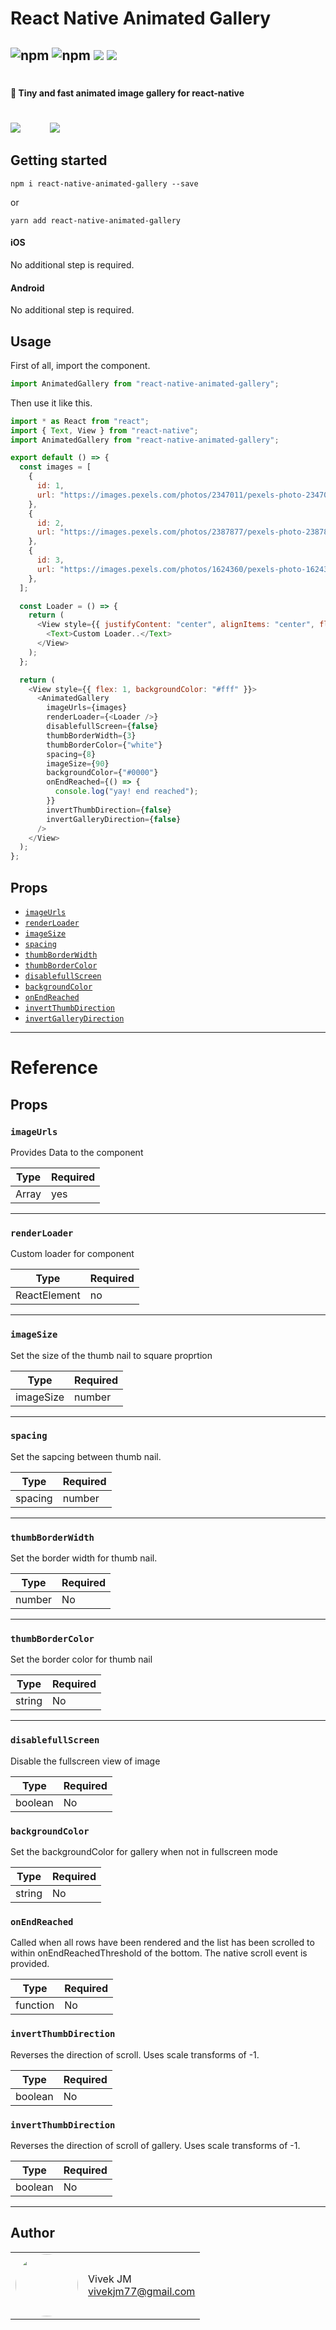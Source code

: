 # React Native Animated Gallery

## ![npm](https://img.shields.io/npm/l/react-native-animated-gallery?style=for-the-badge) ![npm](https://img.shields.io/npm/v/react-native-animated-gallery?style=for-the-badge) ![](https://img.shields.io/npm/dw/react-native-animated-gallery?style=for-the-badge) ![](https://img.shields.io/npm/types/react-native-animated-gallery?style=for-the-badge)

#

#### 🚀 Tiny and fast animated image gallery for react-native

#

![](https://media.giphy.com/media/geYcjlxk7GroFPeKOq/giphy.gif)            ![](https://media.giphy.com/media/pfd4l4hy9ZQqlKAgXE/giphy.gif)

## Getting started

`npm i react-native-animated-gallery --save`

or

`yarn add react-native-animated-gallery`

#### iOS

No additional step is required.

#### Android

No additional step is required.

## Usage

First of all, import the component.

```javascript
import AnimatedGallery from "react-native-animated-gallery";
```

Then use it like this.

```javascript
import * as React from "react";
import { Text, View } from "react-native";
import AnimatedGallery from "react-native-animated-gallery";

export default () => {
  const images = [
    {
      id: 1,
      url: "https://images.pexels.com/photos/2347011/pexels-photo-2347011.jpeg?auto=compress&cs=tinysrgb&fit=crop&h=1200&w=800",
    },
    {
      id: 2,
      url: "https://images.pexels.com/photos/2387877/pexels-photo-2387877.jpeg?auto=compress&cs=tinysrgb&fit=crop&h=1200&w=800",
    },
    {
      id: 3,
      url: "https://images.pexels.com/photos/1624360/pexels-photo-1624360.jpeg?auto=compress&cs=tinysrgb&fit=crop&h=1200&w=800",
    },
  ];

  const Loader = () => {
    return (
      <View style={{ justifyContent: "center", alignItems: "center", flex: 1 }}>
        <Text>Custom Loader..</Text>
      </View>
    );
  };

  return (
    <View style={{ flex: 1, backgroundColor: "#fff" }}>
      <AnimatedGallery
        imageUrls={images}
        renderLoader={<Loader />}
        disablefullScreen={false}
        thumbBorderWidth={3}
        thumbBorderColor={"white"}
        spacing={8}
        imageSize={90}
        backgroundColor={"#0000"}
        onEndReached={() => {
          console.log("yay! end reached");
        }}
        invertThumbDirection={false}
        invertGalleryDirection={false}
      />
    </View>
  );
};
```

## Props

- [`imageUrls`](#imageUrls)
- [`renderLoader`](#renderLoader)
- [`imageSize`](#imageSize)
- [`spacing`](#spacing)
- [`thumbBorderWidth`](#thumbBorderWidth)
- [`thumbBorderColor`](#thumbBorderColor)
- [`disablefullScreen`](#disablefullScreen)
- [`backgroundColor`](#backgroundColor)
- [`onEndReached`](#onEndReached)
- [`invertThumbDirection`](#invertThumbDirection)
- [`invertGalleryDirection`](#invertGalleryDirection)

---

# Reference

## Props

### `imageUrls`

Provides Data to the component

| Type  | Required |
| ----- | -------- |
| Array | yes      |

---

### `renderLoader`

Custom loader for component

| Type         | Required |
| ------------ | -------- |
| ReactElement | no       |

---

### `imageSize`

Set the size of the thumb nail to square proprtion

| Type      | Required |
| --------- | -------- |
| imageSize | number   |

---

### `spacing`

Set the sapcing between thumb nail.

| Type    | Required |
| ------- | -------- |
| spacing | number   |

---

### `thumbBorderWidth`

Set the border width for thumb nail.

| Type   | Required |
| ------ | -------- |
| number | No       |

---

### `thumbBorderColor`

Set the border color for thumb nail

| Type   | Required |
| ------ | -------- |
| string | No       |

---

### `disablefullScreen`

Disable the fullscreen view of image

| Type    | Required |
| ------- | -------- |
| boolean | No       |

### `backgroundColor`

Set the backgroundColor for gallery when not in fullscreen mode

| Type   | Required |
| ------ | -------- |
| string | No       |

### `onEndReached`

Called when all rows have been rendered and the list has been scrolled to within onEndReachedThreshold of the bottom. The native scroll event is provided.

| Type     | Required |
| -------- | -------- |
| function | No       |

### `invertThumbDirection`

Reverses the direction of scroll. Uses scale transforms of -1.

| Type    | Required |
| ------- | -------- |
| boolean | No       |

### `invertThumbDirection`

Reverses the direction of scroll of gallery. Uses scale transforms of -1.

| Type    | Required |
| ------- | -------- |
| boolean | No       |

---

## Author

<table>
  <tr>
    <td>
      <img src="https://avatars.githubusercontent.com/u/24496671?v=4" width="100"  style="border-radius:50%">
    </td>
    <td>
      Vivek JM<br />
      <a href="mailto:vivekjm77@gmail.com">vivekjm77@gmail.com</a><br />
    </td>
  </tr>
</table>
